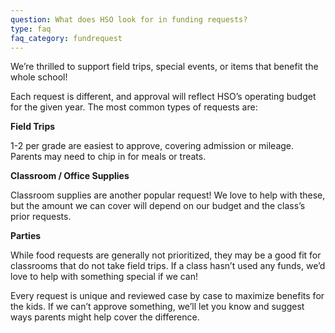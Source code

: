 ```yaml
---
question: What does HSO look for in funding requests?
type: faq
faq_category: fundrequest
---
```

We’re thrilled to support field trips, special events, or items that benefit the whole school! 

Each request is different, and approval will reflect HSO’s operating budget for the given year. The most common types of requests are:

**Field Trips**

1-2 per grade are easiest to approve, covering admission or mileage. Parents may need to chip in for meals or treats. 

**Classroom / Office Supplies**

Classroom supplies are another popular request! We love to help with these, but the amount we can cover will depend on our budget and the class’s prior requests. 

**Parties**

While food requests are generally not prioritized, they may be a good fit for classrooms that do not take field trips. If a class hasn’t used any funds, we’d love to help with something special if we can! 

Every request is unique and reviewed case by case to maximize benefits for the kids. If we can’t approve something, we’ll let you know and suggest ways parents might help cover the difference.